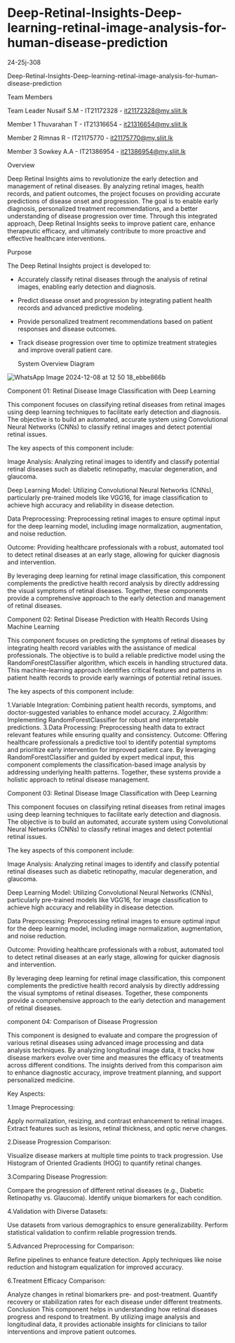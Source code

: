 # Deep-Retinal-Insights-Deep-learning-retinal-image-analysis-for-human-disease-prediction

24-25j-308

Deep-Retinal-Insights-Deep-learning-retinal-image-analysis-for-human-disease-prediction

Team Members

Team Leader Nusaif S.M  - IT21172328 - it21172328@my.sliit.lk

Member 1 Thuvarahan T - IT21316654 - it21316654@my.sliit.lk

Member 2 Rimnas R - IT21175770 - it21175770@my.sliit.lk

Member 3 Sowkey A.A -  IT21386954 - it21386954@my.sliit.lk



Overview

Deep Retinal Insights aims to revolutionize the early detection and management of retinal diseases. By analyzing retinal images, health records, and patient outcomes, the project focuses on providing accurate predictions of disease onset and progression. The goal is to enable early diagnosis, personalized treatment recommendations, and a better understanding of disease progression over time. Through this integrated approach, Deep Retinal Insights seeks to improve patient care, enhance therapeutic efficacy, and ultimately contribute to more proactive and effective healthcare interventions.


Purpose

The Deep Retinal Insights project is developed to:

- Accurately classify retinal diseases through the analysis of retinal images, enabling early detection and diagnosis.
- Predict disease onset and progression by integrating patient health records and advanced predictive modeling.
- Provide personalized treatment recommendations based on patient responses and disease outcomes.
- Track disease progression over time to optimize treatment strategies and improve overall patient care.

  System Overview Diagram

![WhatsApp Image 2024-12-08 at 12 50 18_ebbe866b](https://github.com/user-attachments/assets/10e02510-6c9d-4191-9883-ac6db4f6a582)


Component 01: Retinal Disease Image Classification with Deep Learning

This component focuses on classifying retinal diseases from retinal images using deep learning techniques to facilitate early detection and diagnosis. The objective is to build an automated, accurate system using Convolutional Neural Networks (CNNs) to classify retinal images and detect potential retinal issues.

The key aspects of this component include:

Image Analysis: Analyzing retinal images to identify and classify potential retinal diseases such as diabetic retinopathy, macular degeneration, and glaucoma.

Deep Learning Model: Utilizing Convolutional Neural Networks (CNNs), particularly pre-trained models like VGG16, for image classification to achieve high accuracy and reliability in disease detection.

Data Preprocessing: Preprocessing retinal images to ensure optimal input for the deep learning model, including image normalization, augmentation, and noise reduction.

Outcome: Providing healthcare professionals with a robust, automated tool to detect retinal diseases at an early stage, allowing for quicker diagnosis and intervention.

By leveraging deep learning for retinal image classification, this component complements the predictive health record analysis by directly addressing the visual symptoms of retinal diseases. Together, these components provide a comprehensive approach to the early detection and management of retinal diseases.


Component 02: Retinal Disease Prediction with Health Records Using Machine Learning

This component focuses on predicting the symptoms of retinal diseases by integrating health record variables with the assistance of medical professionals. 
The objective is to build a reliable predictive model using the RandomForestClassifier algorithm, which excels in handling structured data. 
This machine-learning approach identifies critical features and patterns in patient health records to provide early warnings of potential retinal issues.

The key aspects of this component include:

1.Variable Integration: Combining patient health records, symptoms, and doctor-suggested variables to enhance model accuracy.
2.Algorithm: Implementing RandomForestClassifier for robust and interpretable predictions.
3.Data Processing: Preprocessing health data to extract relevant features while ensuring quality and consistency.
Outcome: Offering healthcare professionals a predictive tool to identify potential symptoms and prioritize early intervention for improved patient care.
By leveraging RandomForestClassifier and guided by expert medical input, this component complements the classification-based image analysis by addressing underlying health patterns. Together, these systems provide a holistic approach to retinal disease management.


Component 03: Retinal Disease Image Classification with Deep Learning

This component focuses on classifying retinal diseases from retinal images using deep learning techniques to facilitate early detection and diagnosis. The objective is to build an automated, accurate system using Convolutional Neural Networks (CNNs) to classify retinal images and detect potential retinal issues.

The key aspects of this component include:

Image Analysis: Analyzing retinal images to identify and classify potential retinal diseases such as diabetic retinopathy, macular degeneration, and glaucoma.

Deep Learning Model: Utilizing Convolutional Neural Networks (CNNs), particularly pre-trained models like VGG16, for image classification to achieve high accuracy and reliability in disease detection.

Data Preprocessing: Preprocessing retinal images to ensure optimal input for the deep learning model, including image normalization, augmentation, and noise reduction.

Outcome: Providing healthcare professionals with a robust, automated tool to detect retinal diseases at an early stage, allowing for quicker diagnosis and intervention.

By leveraging deep learning for retinal image classification, this component complements the predictive health record analysis by directly addressing the visual symptoms of retinal diseases. Together, these components provide a comprehensive approach to the early detection and management of retinal diseases.




component 04: Comparison of Disease Progression

This component is designed to evaluate and compare the progression of various retinal diseases using advanced image processing and data analysis techniques. By analyzing longitudinal image data, it tracks how disease markers evolve over time and measures the efficacy of treatments across different conditions. The insights derived from this comparison aim to enhance diagnostic accuracy, improve treatment planning, and support personalized medicine.

Key Aspects:

1.Image Preprocessing:

Apply normalization, resizing, and contrast enhancement to retinal images.
Extract features such as lesions, retinal thickness, and optic nerve changes.

2.Disease Progression Comparison:

Visualize disease markers at multiple time points to track progression.
Use Histogram of Oriented Gradients (HOG) to quantify retinal changes.

3.Comparing Disease Progression:

Compare the progression of different retinal diseases (e.g., Diabetic Retinopathy vs. Glaucoma).
Identify unique biomarkers for each condition.

4.Validation with Diverse Datasets:

Use datasets from various demographics to ensure generalizability.
Perform statistical validation to confirm reliable progression trends.

5.Advanced Preprocessing for Comparison:

Refine pipelines to enhance feature detection.
Apply techniques like noise reduction and histogram equalization for improved accuracy.

6.Treatment Efficacy Comparison:

Analyze changes in retinal biomarkers pre- and post-treatment.
Quantify recovery or stabilization rates for each disease under different treatments.
Conclusion
This component helps in understanding how retinal diseases progress and respond to treatment. By utilizing image analysis and longitudinal data, it provides actionable insights for clinicians to tailor interventions and improve patient outcomes.












